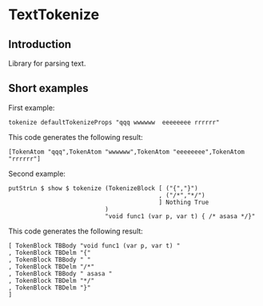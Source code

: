 # TextTokenize

## Introduction
Library for parsing text.

## Short examples
First example:
```
tokenize defaultTokenizeProps "qqq wwwwww  eeeeeeee rrrrrr"
```

This code generates the following result:

```
[TokenAtom "qqq",TokenAtom "wwwwww",TokenAtom "eeeeeeee",TokenAtom "rrrrrr"]
```

Second example:
```
putStrLn $ show $ tokenize (TokenizeBlock [ ("{","}")
                                          , ("/*","*/")
                                          ] Nothing True
                           ) 
                           "void func1 (var p, var t) { /* asasa */}"
```

This code generates the following result:

```
[ TokenBlock TBBody "void func1 (var p, var t) "
, TokenBlock TBDelm "{"
, TokenBlock TBBody " "
, TokenBlock TBDelm "/*"
, TokenBlock TBBody " asasa "
, TokenBlock TBDelm "*/"
, TokenBlock TBDelm "}"
]
```



